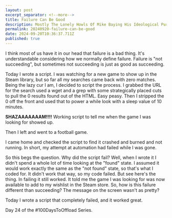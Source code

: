 ```yaml
---
layout: post
excerpt_separator: <!--more-->
title: Failure Can Be Good
description: Mostly The Lonely Howls Of Mike Baying His Ideological Purity At The Moon
permalink: 20240920-failure-can-be-good
date: 2024-09-20T10:36:37.711Z
published: true
---
```


I think most of us have it in our head that failure is a bad thing. It's understandable considering how we normally define failure. Failure is "not succeeding", but sometimes not succeeding is just as good as succeeding.

<!--more-->

Today I wrote a script. I was watching for a new game to show up in the Steam library, but so far all my searches came back with zero matches. Being the lazy cur I am, I decided to script the process. I grabbed the URL for the search used a wget and a grep with some strategically placed cuts to pull the 0 results found out of the HTML. Easy peasy. Then I stripped the 0 off the front and used that to power a while look with a sleep value of 10 minutes. 

**SHAZAAAAAAAM!!!!** Working script to tell me when the game I was looking for showed up.

Then I left and went to a football game. 

I came home and checked the script to find it crashed and burned and not running. In short, my attempt at automation had failed while I was gone. 

So this begs the question. Why did the script fail? Well, when I wrote it I didn't spend a whole lot of time looking at the "found" state. I assumed it would work exactly the same as the "not found" state, so that's what I coded for. It didn't work that way, so my code failed. But see here's the thing. In failing it still worked. It told me the game I was looking for was now available to add to my wishlist in the Steam store. So, how is this failure different than succeeding? The message on the screen wasn't as pretty? 

Today I wrote a script that completely failed, and it worked great.

Day 24 of the #100DaysToOffload Series.